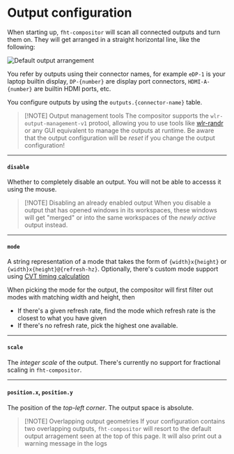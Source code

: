 # Output configuration

When starting up, `fht-compositor` will scan all connected outputs and turn them on. They will get arranged
in a straight horizontal line, like the following:

![Default output arrangement](/assets/default-output-arrangement.svg)

You refer by outputs using their connector names, for example `eDP-1` is your laptop builtin display,
`DP-{number}` are display port connectors, `HDMI-A-{number}` are builtin HDMI ports, etc.

You configure outputs by using the `outputs.{connector-name}` table.

> [!NOTE] Output management tools
> The compositor supports the `wlr-output-management-v1` protool, allowing you to use tools like [wlr-randr](https://sr.ht/~emersion/wlr-randr/)
> or any GUI equivalent to manage the outputs at runtime. Be aware that the output configuration will be *reset* if you change the
> output configuration!

---

#### `disable`

Whether to completely disable an output. You will not be able to accesss it using the mouse.

> [!NOTE] Disabling an already enabled output
> When you disable a output that has opened windows in its workspaces, these windows will get "merged" or into the same workspaces
> of the *newly active* output instead.

---

#### `mode`

A string representation of a mode that takes the form of `{width}x{height}` or `{width}x{height}@{refresh-hz}`. Optionally, there's
custom mode support using [CVT timing calculation](http://www.uruk.org/~erich/projects/cvt/)

When picking the mode for the output, the compositor will first filter out modes with matching width and height, then
- If there's a given refresh rate, find the mode which refresh rate is the closest to what you have given
- If there's no refresh rate, pick the highest one available.

---

#### `scale`

The *integer scale* of the output. There's currently no support for fractional scaling in `fht-compositor`.

---

#### `position.x`, `position.y`

The position of the *top-left corner*. The output space is absolute.

> [!NOTE] Overlapping output geometries
> If your configuration contains two overlapping outputs, `fht-compositor` will resort to the default output arragement seen
> at the top of this page. It will also print out a warning message in the logs
